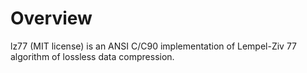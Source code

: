 # Overview
lz77 (MIT license) is an ANSI C/C90 implementation of Lempel-Ziv 77 algorithm of lossless data compression.
